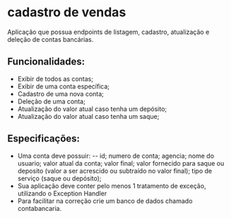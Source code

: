 # cadastro de vendas
<p>Aplicação que possua endpoints de listagem, cadastro, atualização e deleção de contas bancárias. </p>

## Funcionalidades: 

-  Exibir de todos as contas; 
- Exibir de uma conta específica; 
- Cadastro de uma nova conta; 
- Deleção de uma conta; 
- Atualização do valor atual caso tenha um depósito;
- Atualização do valor atual caso tenha um saque;

## Especificações: 

- Uma conta deve possuir:
-- id;
numero de conta;
agencia;
nome do usuario;
valor atual da conta;
valor final;
valor fornecido para saque ou deposito (valor a ser acrescido ou subtraído no valor final);
tipo de serviço (saque ou depósito);
- Sua aplicação deve conter pelo menos 1 tratamento de exceção, utilizando o Exception Handler
- Para facilitar na correção crie um banco de dados chamado contabancaria.
